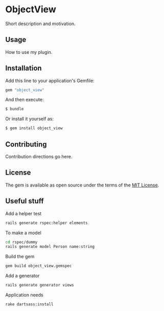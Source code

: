 # ObjectView
Short description and motivation.

## Usage
How to use my plugin.

## Installation
Add this line to your application's Gemfile:

```ruby
gem "object_view"
```

And then execute:
```bash
$ bundle
```

Or install it yourself as:
```bash
$ gem install object_view
```

## Contributing
Contribution directions go here.

## License
The gem is available as open source under the terms of the [MIT License](https://opensource.org/licenses/MIT).

## Useful stuff

Add a helper test
```bash
rails generate rspec:helper elements
```

To make a model
```bash
cd rspec/dummy
rails generate model Person name:string
```

Build the gem
```bash
gem build object_view.gemspec
```

Add a generator
```bash
rails generate generator views
```

Application needs
```bash
rake dartsass:install
```